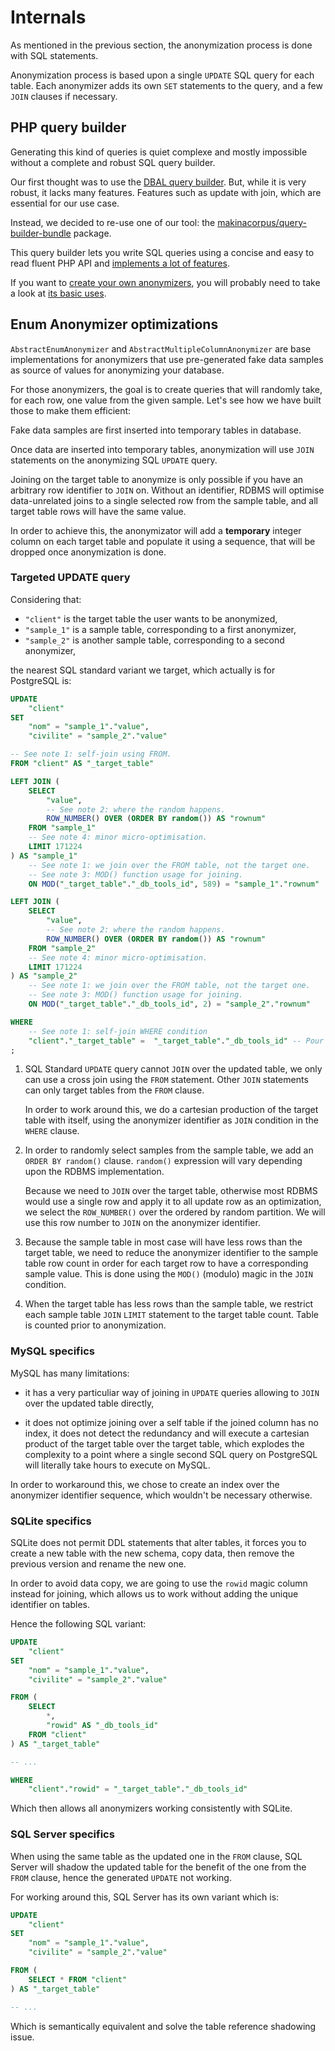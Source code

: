 # Internals

As mentioned in the previous section, the anonymization process is done with SQL
statements.

Anonymization process is based upon a single `UPDATE` SQL query for each table.
Each anonymizer adds its own `SET` statements to the query, and a few `JOIN` clauses if necessary.

## PHP query builder

Generating this kind of queries is quiet complexe and mostly impossible without a complete
and robust SQL query builder.

Our first thought was to use the [DBAL query builder](https://www.doctrine-project.org/projects/doctrine-dbal/en/4.0/reference/query-builder.html#sql-query-builder).
But, while it is very robust, it lacks many features. Features such as
update with join, which are essential for our use case.

Instead, we decided to re-use one of our tool: the [makinacorpus/query-builder-bundle](https://github.com/makinacorpus/query-builder-bundle) package.

This query builder lets you write SQL queries using a concise and easy to read fluent PHP API
and [implements a lot of features](https://php-query-builder.readthedocs.io/en/stable/introduction/features.html).

If you want to [create your own anonymizers](./custom-anonymizers), you will probably need to take a look at
[its basic uses](https://php-query-builder.readthedocs.io/en/stable/introduction/usage.html).

## Enum Anonymizer optimizations

`AbstractEnumAnonymizer` and `AbstractMultipleColumnAnonymizer` are base implementations
for anonymizers that use pre-generated fake data samples as source of values for anonymizing
your database.

For those anonymizers, the goal is to create queries that will randomly take, for each
row, one value from the given sample. Let's see how we have built those to make them
efficient:

Fake data samples are first inserted into temporary tables in database.

Once data are inserted into temporary tables, anonymization will use `JOIN`
statements on the anonymizing SQL `UPDATE` query.

Joining on the target table to anonymize is only possible if you have an arbitrary
row identifier to `JOIN` on. Without an identifier, RDBMS will optimise
data-unrelated joins to a single selected row from the sample table, and all
target table rows will have the same value.

In order to achieve this, the anonymizator will add a **temporary** integer
column on each target table and populate it using a sequence, that will be
dropped once anonymization is done.

### Targeted UPDATE query

Considering that:

 - `"client"` is the target table the user wants to be anonymized,
 - `"sample_1"` is a sample table, corresponding to a first anonymizer,
 - `"sample_2"` is another sample table, corresponding to a second anonymizer,

the nearest SQL standard variant we target, which actually is for PostgreSQL is:

```sql
UPDATE
    "client"
SET
    "nom" = "sample_1"."value",
    "civilite" = "sample_2"."value"

-- See note 1: self-join using FROM.
FROM "client" AS "_target_table"

LEFT JOIN (
    SELECT
        "value",
        -- See note 2: where the random happens.
        ROW_NUMBER() OVER (ORDER BY random()) AS "rownum"
    FROM "sample_1"
    -- See note 4: minor micro-optimisation.
    LIMIT 171224
) AS "sample_1"
    -- See note 1: we join over the FROM table, not the target one.
    -- See note 3: MOD() function usage for joining.
    ON MOD("_target_table"."_db_tools_id", 589) = "sample_1"."rownum"

LEFT JOIN (
    SELECT
        "value",
        -- See note 2: where the random happens.
        ROW_NUMBER() OVER (ORDER BY random()) AS "rownum"
    FROM "sample_2"
    -- See note 4: minor micro-optimisation.
    LIMIT 171224
) AS "sample_2"
    -- See note 1: we join over the FROM table, not the target one.
    -- See note 3: MOD() function usage for joining.
    ON MOD("_target_table"."_db_tools_id", 2) = "sample_2"."rownum"

WHERE
    -- See note 1: self-join WHERE condition
    "client"."_target_table" =  "_target_table"."_db_tools_id" -- Pour le self-join
;
```

1. SQL Standard `UPDATE` query cannot `JOIN` over the updated table, we only
   can use a cross join using the `FROM` statement. Other `JOIN` statements
   can only target tables from the `FROM` clause.

   In order to work around this, we do a cartesian production of the target
   table with itself, using the anonymizer identifier as `JOIN` condition in
   the `WHERE` clause.

2. In order to randomly select samples from the sample table, we add an
   `ORDER BY random()` clause. `random()` expression will vary depending upon
   the RDBMS implementation.

   Because we need to `JOIN` over the target table, otherwise most RDBMS would
   use a single row and apply it to all update row as an optimization, we
   select the `ROW_NUMBER()` over the ordered by random partition. We will use
   this row number to `JOIN` on the anonymizer identifier.

3. Because the sample table in most case will have less rows than the target
   table, we need to reduce the anonymizer identifier to the sample table row
   count in order for each target row to have a corresponding sample value.
   This is done using the `MOD()` (modulo) magic in the `JOIN` condition.

4. When the target table has less rows than the sample table, we restrict
   each sample table `JOIN` `LIMIT` statement to the target table count. Table
   is counted prior to anonymization.

### MySQL specifics

MySQL has many limitations:

 - it has a very particuliar way of joining in `UPDATE` queries allowing to
   `JOIN` over the updated table directly,

 - it does not optimize joining over a self table if the joined column has
   no index, it does not detect the redundancy and will execute a cartesian
   product of the target table over the target table, which explodes the
   complexity to a point where a single second SQL query on PostgreSQL will
   literally take hours to execute on MySQL.

In order to workaround this, we chose to create an index over the anonymizer
identifier sequence, which wouldn't be necessary otherwise.

### SQLite specifics

SQLite does not permit DDL statements that alter tables, it forces you to
create a new table with the new schema, copy data, then remove the previous
version and rename the new one.

In order to avoid data copy, we are going to use the `rowid` magic column
instead for joining, which allows us to work without adding the unique
identifier on tables.

Hence the following SQL variant:

```sql
UPDATE
    "client"
SET
    "nom" = "sample_1"."value",
    "civilite" = "sample_2"."value"

FROM (
    SELECT
        *,
        "rowid" AS "_db_tools_id"
    FROM "client"
) AS "_target_table"

-- ...

WHERE
    "client"."rowid" = "_target_table"."_db_tools_id"
```

Which then allows all anonymizers working consistently with SQLite.

### SQL Server specifics

When using the same table as the updated one in the `FROM` clause, SQL Server
will shadow the updated table for the benefit of the one from the `FROM`
clause, hence the generated `UPDATE` not working.

For working around this, SQL Server has its own variant which is:

```sql
UPDATE
    "client"
SET
    "nom" = "sample_1"."value",
    "civilite" = "sample_2"."value"

FROM (
    SELECT * FROM "client"
) AS "_target_table"

-- ...
```

Which is semantically equivalent and solve the table reference shadowing
issue.

